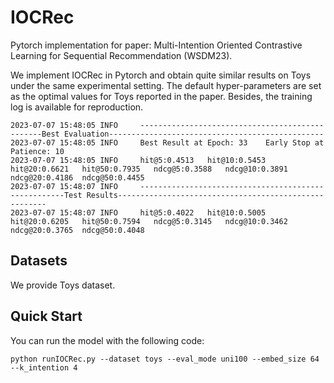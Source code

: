 # IOCRec
Pytorch implementation for paper: Multi-Intention Oriented Contrastive Learning for Sequential Recommendation (WSDM23).

We implement IOCRec in Pytorch and obtain quite similar results on Toys under the same experimental setting. The default hyper-parameters are set as the optimal values for Toys reported in the paper. Besides, the training log is available for reproduction.

```
2023-07-07 15:48:05 INFO     ------------------------------------------------Best Evaluation------------------------------------------------
2023-07-07 15:48:05 INFO     Best Result at Epoch: 33	 Early Stop at Patience: 10
2023-07-07 15:48:05 INFO     hit@5:0.4513	hit@10:0.5453	hit@20:0.6621	hit@50:0.7935	ndcg@5:0.3588	ndcg@10:0.3891	ndcg@20:0.4186	ndcg@50:0.4455	
2023-07-07 15:48:07 INFO     -----------------------------------------------------Test Results------------------------------------------------------
2023-07-07 15:48:07 INFO     hit@5:0.4022	hit@10:0.5005	hit@20:0.6205	hit@50:0.7594	ndcg@5:0.3145	ndcg@10:0.3462	ndcg@20:0.3765	ndcg@50:0.4048	
```
## Datasets
We provide Toys dataset.

## Quick Start
You can run the model with the following code:
```
python runIOCRec.py --dataset toys --eval_mode uni100 --embed_size 64 --k_intention 4 
```



